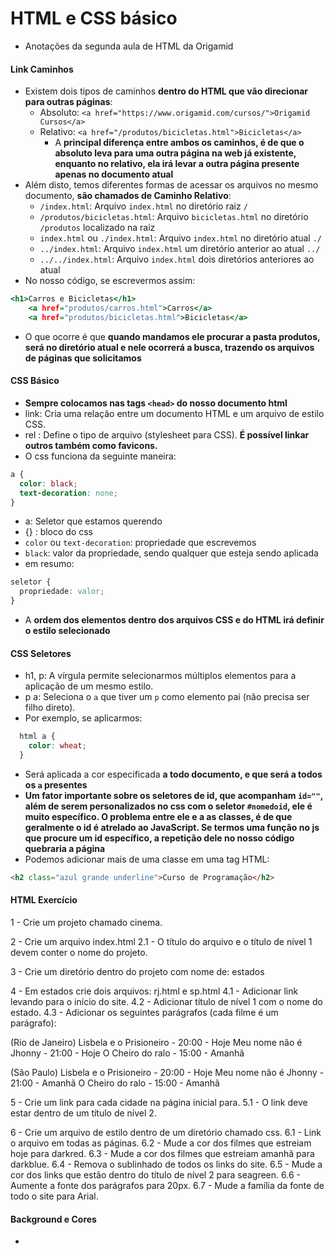 # HTML e CSS básico

- Anotações da segunda aula de HTML da Origamid

#### Link Caminhos

- Existem dois tipos de caminhos __dentro do HTML que vão direcionar para outras páginas__:
  - Absoluto: `<a href="https://www.origamid.com/cursos/">Origamid Cursos</a>`
  - Relativo: `<a href="/produtos/bicicletas.html">Bicicletas</a>`
    - A __principal diferença entre ambos os caminhos, é de que o absoluto leva para uma outra página na web já existente, enquanto no relativo, ela irá levar a outra página presente apenas no documento atual__
- Além disto, temos diferentes formas de acessar os arquivos no mesmo documento, __são chamados de Caminho Relativo__:
  - `/index.html`: Arquivo `index.html` no diretório raiz `/`
  - `/produtos/bicicletas.html`: Arquivo `bicicletas.html` no diretório `/produtos` localizado na raiz
  - `index.html` ou `./index.html`: Arquivo `index.html` no diretório atual `./`
  - `../index.html`: Arquivo `index.html` um diretório anterior ao atual `../`
  - `../../index.html`: Arquivo `index.html` dois diretórios anteriores ao atual
- No nosso código, se escrevermos assim:

```htm
<h1>Carros e Bicicletas</h1>
    <a href="produtos/carros.html">Carros</a>
    <a href="produtos/bicicletas.html">Bicicletas</a>
```

- O que ocorre é que __quando mandamos ele procurar a pasta produtos, será no diretório atual e nele ocorrerá a busca, trazendo os arquivos de páginas que solicitamos__

#### CSS Básico

- __Sempre colocamos nas tags `<head>` do nosso documento html__
- link: Cria uma relação entre um documento HTML e um arquivo de estilo CSS.
- rel : Define o tipo de arquivo (stylesheet para CSS). __É possível linkar outros também como favicons.__
- O css funciona da seguinte maneira:

```css
a {
  color: black;
  text-decoration: none;
}
```

- a: Seletor que estamos querendo
- {} : bloco do css
- `color` ou `text-decoration`: propriedade que escrevemos
- `black`: valor da propriedade, sendo qualquer que esteja sendo aplicada
- em resumo:

```css
seletor {
  propriedade: valor;
}
```

- A __ordem dos elementos dentro dos arquivos CSS e do HTML irá definir o estilo selecionado__

#### CSS Seletores

- h1, p: A vírgula permite selecionarmos múltiplos elementos para a aplicação de um mesmo estilo.
- p a: Seleciona o `a` que tiver um `p` como elemento pai (não precisa ser filho direto).
- Por exemplo, se aplicarmos:

```css
  html a {
    color: wheat;
  }
```

- Será aplicada a cor especificada __a todo documento, e que será a todos os `a` presentes__
- __Um fator importante sobre os seletores de id, que acompanham `id=""`, além de serem personalizados no css com o seletor `#nomedoid`, ele é muito específico. O problema entre ele e a as classes, é de que geralmente o id é atrelado ao JavaScript. Se termos uma função no js que procure um id específico, a repetição dele no nosso código quebraria a página__
- Podemos adicionar mais de uma classe em uma tag HTML:

```html
<h2 class="azul grande underline">Curso de Programação</h2>
```

#### HTML Exercício

1 - Crie um projeto chamado cinema.

2 - Crie um arquivo index.html
2.1 - O título do arquivo e o título de nível 1 devem conter o nome do projeto.

3 - Crie um diretório dentro do projeto com nome de: estados

4 - Em estados crie dois arquivos: rj.html e sp.html
4.1 - Adicionar link levando para o início do site.
4.2 - Adicionar título de nível 1 com o nome do estado.
4.3 - Adicionar os seguintes parágrafos (cada filme é um parágrafo):

(Rio de Janeiro)
Lisbela e o Prisioneiro - 20:00 - Hoje
Meu nome não é Jhonny - 21:00 - Hoje
O Cheiro do ralo - 15:00 - Amanhã

(São Paulo)
Lisbela e o Prisioneiro - 20:00 - Hoje
Meu nome não é Jhonny - 21:00 - Amanhã
O Cheiro do ralo - 15:00 - Amanhã

5 - Crie um link para cada cidade na página inicial para.
5.1 - O link deve estar dentro de um título de nível 2.

6 - Crie um arquivo de estilo dentro de um diretório chamado css.
6.1 - Link o arquivo em todas as páginas.
6.2 - Mude a cor dos filmes que estreiam hoje para darkred.
6.3 - Mude a cor dos filmes que estreiam amanhã para darkblue.
6.4 - Remova o sublinhado de todos os links do site.
6.5 - Mude a cor dos links que estão dentro do título de nível 2 para seagreen.
6.6 - Aumente a fonte dos parágrafos para 20px.
6.7 - Mude a família da fonte de todo o site para Arial.

#### Background e Cores

- 